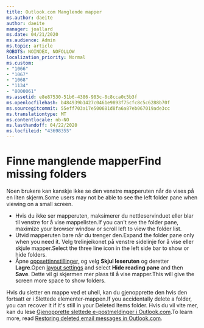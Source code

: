 ```yaml
---
title: Outlook.com Manglende mapper
ms.author: daeite
author: daeite
manager: joallard
ms.date: 04/21/2020
ms.audience: Admin
ms.topic: article
ROBOTS: NOINDEX, NOFOLLOW
localization_priority: Normal
ms.custom:
- "1066"
- "1067"
- "1068"
- "1134"
- "8000061"
ms.assetid: e8e87530-51b6-4386-983c-8c8cca0c5b3f
ms.openlocfilehash: b484939b1427c0461e9893f75cfc8c5c6288b70f
ms.sourcegitcommit: 55eff703a17e500681d8fa6a87eb067019ade3cc
ms.translationtype: MT
ms.contentlocale: nb-NO
ms.lasthandoff: 04/22/2020
ms.locfileid: "43698355"
---
```

# <a name="find-missing-folders"></a><span data-ttu-id="1b143-102">Finne manglende mapper</span><span class="sxs-lookup"><span data-stu-id="1b143-102">Find missing folders</span></span>

<span data-ttu-id="1b143-103">Noen brukere kan kanskje ikke se den venstre mapperuten når de vises på en liten skjerm.</span><span class="sxs-lookup"><span data-stu-id="1b143-103">Some users may not be able to see the left folder pane when viewing on a small screen.</span></span>

- <span data-ttu-id="1b143-104">Hvis du ikke ser mapperuten, maksimerer du nettleservinduet eller blar til venstre for å vise mappelisten.</span><span class="sxs-lookup"><span data-stu-id="1b143-104">If you can't see the folder pane, maximize your browser window or scroll left to view the folder list.</span></span>
- <span data-ttu-id="1b143-105">Utvid mapperuten bare når du trenger den.</span><span class="sxs-lookup"><span data-stu-id="1b143-105">Expand the folder pane only when you need it.</span></span> <span data-ttu-id="1b143-106">Velg trelinjeikonet på venstre sidelinje for å vise eller skjule mapper.</span><span class="sxs-lookup"><span data-stu-id="1b143-106">Select the three line icon in the left side bar to show or hide folders.</span></span>
- <span data-ttu-id="1b143-107">Åpne [oppsettinnstillinger,](https://outlook.live.com/mail/options/mail/layout) og velg **Skjul leseruten** og deretter **Lagre**.</span><span class="sxs-lookup"><span data-stu-id="1b143-107">Open [layout settings](https://outlook.live.com/mail/options/mail/layout) and select **Hide reading pane** and then **Save**.</span></span> <span data-ttu-id="1b143-108">Dette vil gi skjermen mer plass til å vise mapper.</span><span class="sxs-lookup"><span data-stu-id="1b143-108">This will give the screen more space to show folders.</span></span>

<span data-ttu-id="1b143-109">Hvis du sletter en mappe ved et uhell, kan du gjenopprette den hvis den fortsatt er i Slettede elementer-mappen.</span><span class="sxs-lookup"><span data-stu-id="1b143-109">If you accidentally delete a folder, you can recover it if it's still in your Deleted Items folder.</span></span> <span data-ttu-id="1b143-110">Hvis du vil vite mer, kan du lese [Gjenopprette slettede e-postmeldinger i Outlook.com](https://support.office.com/article/cf06ab1b-ae0b-418c-a4d9-4e895f83ed50).</span><span class="sxs-lookup"><span data-stu-id="1b143-110">To learn more, read [Restoring deleted email messages in Outlook.com](https://support.office.com/article/cf06ab1b-ae0b-418c-a4d9-4e895f83ed50).</span></span>
